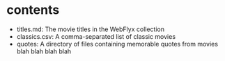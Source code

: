 # contents

* titles.md: The movie titles in the WebFlyx collection
* classics.csv: A comma-separated list of classic movies
* quotes: A directory of files containing memorable quotes from movies
blah blah blah blah
